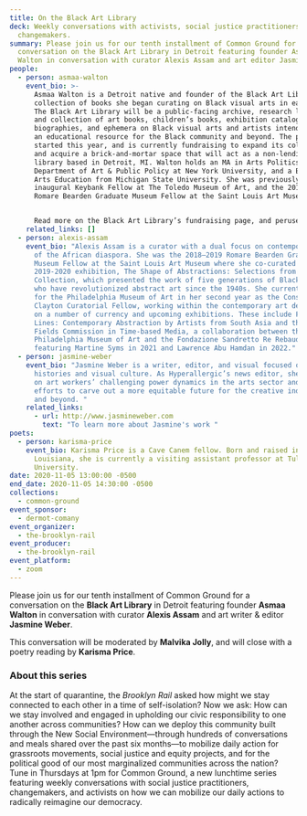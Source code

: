 ```yaml
---
title: On the Black Art Library
deck: Weekly conversations with activists, social justice practitioners, and
  changemakers.
summary: Please join us for our tenth installment of Common Ground for a
  conversation on the Black Art Library in Detroit featuring founder Asmaa
  Walton in conversation with curator Alexis Assam and art editor Jasmine Weber.
people:
  - person: asmaa-walton
    event_bio: >-
      Asmaa Walton is a Detroit native and founder of the Black Art Library, a
      collection of books she began curating on Black visual arts in early 2020.
      The Black Art Library will be a public-facing archive, research library,
      and collection of art books, children’s books, exhibition catalogues,
      biographies, and ephemera on Black visual arts and artists intended to be
      an educational resource for the Black community and beyond. The project
      started this year, and is currently fundraising to expand its collection
      and acquire a brick-and-mortar space that will act as a non-lending
      library based in Detroit, MI. Walton holds an MA in Arts Politics from the
      Department of Art & Public Policy at New York University, and a BFA in
      Arts Education from Michigan State University. She was previously the
      inaugural Keybank Fellow at The Toledo Museum of Art, and the 2019–2020
      Romare Bearden Graduate Museum Fellow at the Saint Louis Art Museum. 


      Read more on the Black Art Library’s fundraising page, and peruse its stacks virtually via its viral Instagram page. 
    related_links: []
  - person: alexis-assam
    event_bio: "Alexis Assam is a curator with a dual focus on contemporary and arts
      of the African diaspora. She was the 2018–2019 Romare Bearden Graduate
      Museum Fellow at the Saint Louis Art Museum where she co-curated the
      2019-2020 exhibition, The Shape of Abstractions: Selections from the Ollie
      Collection, which presented the work of five generations of Black artists
      who have revolutionized abstract art since the 1940s. She currently works
      for the Philadelphia Museum of Art in her second year as the Constance E.
      Clayton Curatorial Fellow, working within the contemporary art department
      on a number of currency and upcoming exhibitions. These include Fault
      Lines: Contemporary Abstraction by Artists from South Asia and the Future
      Fields Commission in Time-based Media, a collaboration between the
      Philadelphia Museum of Art and the Fondazione Sandretto Re Rebaudengo
      featuring Martine Syms in 2021 and Lawrence Abu Hamdan in 2022."
  - person: jasmine-weber
    event_bio: "Jasmine Weber is a writer, editor, and visual focused on Black art
      histories and visual culture. As Hyperallergic’s news editor, she reports
      on art workers’ challenging power dynamics in the arts sector and recent
      efforts to carve out a more equitable future for the creative industries
      and beyond. "
    related_links:
      - url: http://www.jasmineweber.com
        text: "To learn more about Jasmine's work "
poets:
  - person: karisma-price
    event_bio: Karisma Price is a Cave Canem fellow. Born and raised in New Orleans,
      Louisiana, she is currently a visiting assistant professor at Tulane
      University.
date: 2020-11-05 13:00:00 -0500
end_date: 2020-11-05 14:30:00 -0500
collections:
  - common-ground
event_sponsor:
  - dermot-comany
event_organizer:
  - the-brooklyn-rail
event_producer:
  - the-brooklyn-rail
event_platform:
  - zoom
---
```

Please join us for our tenth installment of Common Ground for a conversation on the **Black Art Library** in Detroit featuring founder **Asmaa Walton** in conversation with curator **Alexis Assam** and art writer & editor **Jasmine Weber**.

This conversation will be moderated by **Malvika Jolly**, and will close with a poetry reading by **Karisma Price**. 

### **About this series**

At the start of quarantine, the *Brooklyn Rail* asked how might we stay connected to each other in a time of self-isolation? Now we ask: How can we stay involved and engaged in upholding our civic responsibility to one another across communities? How can we deploy this community built through the New Social Environment—through hundreds of conversations and meals shared over the past six months—to mobilize daily action for grassroots movements, social justice and equity projects, and for the political good of our most marginalized communities across the nation? Tune in Thursdays at 1pm for Common Ground, a new lunchtime series featuring weekly conversations with social justice practitioners, changemakers, and activists on how we can mobilize our daily actions to radically reimagine our democracy.